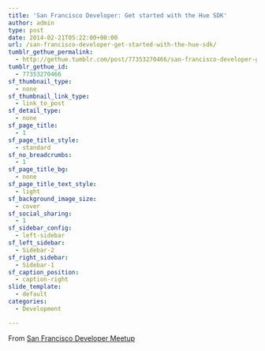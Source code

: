 ```yaml
---
title: 'San Francisco Developer: Get started with the Hue SDK'
author: admin
type: post
date: 2014-02-21T05:22:00+00:00
url: /san-francisco-developer-get-started-with-the-hue-sdk/
tumblr_gethue_permalink:
  - http://gethue.tumblr.com/post/77353270466/san-francisco-developer-get-started-with-the-hue-sdk
tumblr_gethue_id:
  - 77353270466
sf_thumbnail_type:
  - none
sf_thumbnail_link_type:
  - link_to_post
sf_detail_type:
  - none
sf_page_title:
  - 1
sf_page_title_style:
  - standard
sf_no_breadcrumbs:
  - 1
sf_page_title_bg:
  - none
sf_page_title_text_style:
  - light
sf_background_image_size:
  - cover
sf_social_sharing:
  - 1
sf_sidebar_config:
  - left-sidebar
sf_left_sidebar:
  - Sidebar-2
sf_right_sidebar:
  - Sidebar-1
sf_caption_position:
  - caption-right
slide_template:
  - default
categories:
  - Development

---
```

From [San Francisco Developer Meetup][1]

 [1]: https://www.eventbrite.com/e/developer-happy-hour-building-hadoop-2-applications-tickets-7974071663

